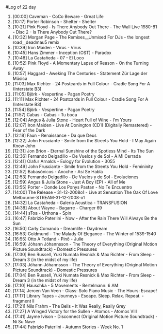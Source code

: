#Log of 22 day

1. [00:00] Caveman - CoCo Beware - Great Life
1. [10:17] Porter Robinson - Shelter - Shelter
1. [10:21] Pink Floyd - Is There Anybody Out There - The Wall Live 1980-81 - Disc 2 - Is There Anybody Out There?
1. [10:32] Morgan Page - The Remixes__Unmixed For DJs - the longest road__deadmau5 remix
1. [10:39] Iron Maiden - Virus - Virus
1. [10:45] Hans Zimmer - Inception (OST) - Paradox
1. [10:48] La Castañeda - 07 - El Loco
1. [10:52] Pink Floyd - A Momentary Lapse of Reason - On the Turning Away
1. [10:57] Haggard - Aweking The Centuries - Statement Zür Lage der Müsica
1. [11:03] Max Richter - 24 Postcards in Full Colour - Cradle Song For A (Interstate B3)
1. [11:05] Björk - Vespertine - Pagan Poetry
1. [11:11] Max Richter - 24 Postcards in Full Colour - Cradle Song For A (Interstate B3)
1. [11:54] Björk - Vespertine - Pagan Poetry
1. [11:57] Cabas - Cabas - Tu boca
1. [12:04] Angus & Julia Stone - Heart Full of Wine - I'm Yours
1. [12:07] Iron Maiden - Live At Donington (CD1) (Digitally Remastered) - Fear of the Dark
1. [12:18] Faun - Renaissance - Da que Deus
1. [12:22] John Frusciante - Smile from the Streets You Hold - I May Again Know John
1. [12:31] Jon Brion - Eternal Sunshine of the Spotless Mind - Its The Sun
1. [12:36] Fernando Delgadillo - De Vuelos y de Sol - A Mi Cerrada
1. [12:41] Ólafur Arnalds - Eulogy for Evolution - 3055
1. [12:49] John Frusciante - Smile from the Streets You Hold - Femininity
1. [12:52] Babasónicos - Anoche - Así Se Habla
1. [12:53] Fernando Delgadillo - De Vuelos y de Sol - Evoluciones
1. [12:59] Angus & Julia Stone - Just A Boy (EP) - All of Me
1. [13:55] Porter - Donde Los Ponys Pastan - No Te Encuentro
1. [14:00] The Release - 31-12-2008o1 - Live at Sensation The Oak Of Love Melbourne-STREAM-31-12-2008-o1
1. [14:32] La Castañeda - Galeria Acustica - TRANSFUSION
1. [14:38] About Wayne - Bagarre - Charger 69
1. [14:44] sToa - Urthona - Spin
1. [16:47] Fabrizio Paterlini - Now - After the Rain There Will Always Be the Sun
1. [16:50] Carly Comando - Dreamlife - Daydream
1. [16:53] Goldmund - The Malady Of Elegance - The Winter of 1539-1540
1. [16:55] Otto A Totland - Pinô - Julie
1. [16:59] Jóhann Jóhannsson - The Theory of Everything (Original Motion Picture Soundtrack) - Domestic Pressures
1. [17:00] Ben Russell, Yuki Numata Resnick & Max Richter - From Sleep - Dream 3 (in the midst of my life)
1. [17:03] Jóhann Jóhannsson - The Theory of Everything (Original Motion Picture Soundtrack) - Domestic Pressures
1. [17:04] Ben Russell, Yuki Numata Resnick & Max Richter - From Sleep - Dream 3 (in the midst of my life)
1. [17:10] Hauschka - 5 Movements - Bertelmann: 6 AM
1. [17:14] Jeroen Van Veen - Glass: Solo Piano Music - The Hours: Escape!
1. [17:17] Library Tapes - Journeys - Escape. Sleep. Relax. Repeat. - fragment ll
1. [17:21] Nils Frahm - The Bells - It Was Really, Really Grey
1. [17:27] A Winged Victory for the Sullen - Atomos - Atomos VIII
1. [17:41] Jayme Ivison - Disconnect (Original Motion Picture Soundtrack) - Ni Su Nave
1. [17:44] Fabrizio Paterlini - Autumn Stories - Week No. 1

